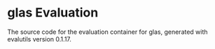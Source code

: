 # glas Evaluation

The source code for the evaluation container for
glas, generated with
evalutils version 0.1.17.

